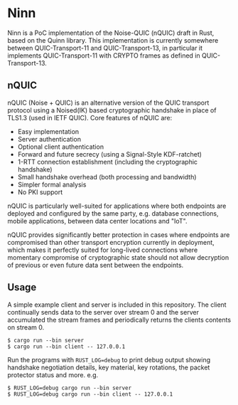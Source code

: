 # Ninn

Ninn is a PoC implementation of the Noise-QUIC (nQUIC) draft in Rust, based on the Quinn library.
This implementation is currently somewhere between QUIC-Transport-11 and QUIC-Transport-13,
in particular it implements QUIC-Transport-11 with CRYPTO frames as defined in QUIC-Transport-13.

## nQUIC

nQUIC (Noise + QUIC) is an alternative version of the QUIC transport protocol
using a Noised(IK) based cryptographic handshake in place of TLS1.3 (used in IETF QUIC).
Core features of nQUIC are:

- Easy implementation
- Server authentication
- Optional client authentication
- Forward and future secrecy (using a Signal-Style KDF-ratchet)
- 1-RTT connection establishment (including the cryptographic handshake)
- Small handshake overhead (both processing and bandwidth)
- Simpler formal analysis
- No PKI support

nQUIC is particularly well-suited for applications where both endpoints
are deployed and configured by the same party, e.g.
database connections,
mobile applications,
between data center locations and "IoT".

nQUIC provides significantly better protection in cases where endpoints are compromised
than other transport encryption currently in deployment,
which makes it perfectly suited for long-lived connections
where momentary compromise of cryptographic state should not allow decryption
of previous or even future data sent between the endpoints.

## Usage

A simple example client and server is included in this repository.
The client continually sends data to the server over stream 0 and the server accumulated the stream frames
and periodically returns the clients contents on stream 0.

~~~
$ cargo run --bin server
$ cargo run --bin client -- 127.0.0.1
~~~

Run the programs with `RUST_LOG=debug` to print debug output showing
handshake negotiation details, key material, key rotations, the packet protector status and more. e.g.

~~~
$ RUST_LOG=debug cargo run --bin server
$ RUST_LOG=debug cargo run --bin client -- 127.0.0.1
~~~

